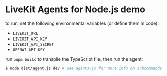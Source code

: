# LiveKit Agents for Node.js demo

to run, set the following environmental variables (or define them in code):
- `LIVEKIT_URL`
- `LIVEKIT_API_KEY`
- `LIVEKIT_API_SECRET`
- `OPENAI_API_KEY`

run `pnpm build` to transpile the TypeScript file, then run the agent:

```bash
$ node dist/agent.js dev # see agents-js for more info on subcommands
```
